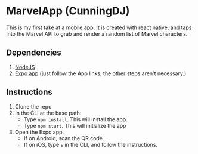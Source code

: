 # MarvelApp (CunningDJ)

This is my first take at a mobile app.  It is created with react native, and taps into the Marvel API to grab and render a random list of Marvel characters.

## Dependencies
1. [NodeJS](https://nodejs.org/en/download/)
2. [Expo app](https://expo.io/learn) (just follow the App links, the other steps aren't necessary.)

## Instructions
1. Clone the repo
2. In the CLI at the base path:
    * Type `npm install`.  This will install the app.
    * Type `npm start`.  This will initialize the app
3. Open the Expo app.
    * If on Android, scan the QR code.
    * If on iOS, type `s` in the CLI, and follow the instructions.
